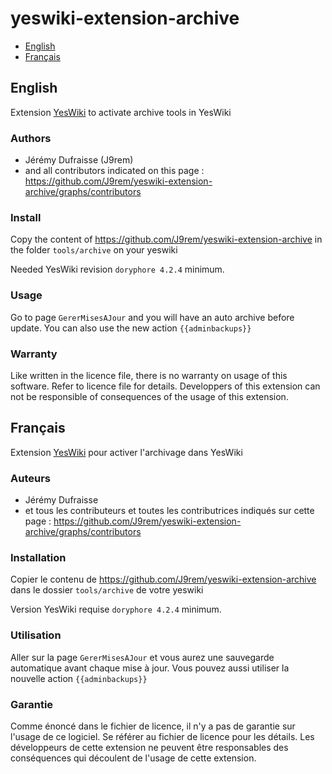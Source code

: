 # yeswiki-extension-archive

 - [English](#english)
 - [Français](#français)

## English

Extension [YesWiki](https://yeswiki.net/) to activate archive tools in YesWiki

### Authors

 - Jérémy Dufraisse (J9rem)
 - and all contributors indicated on this page : <https://github.com/J9rem/yeswiki-extension-archive/graphs/contributors>

### Install

Copy the content of https://github.com/J9rem/yeswiki-extension-archive in the folder `tools/archive` on your yeswiki

Needed YesWiki revision `doryphore 4.2.4` minimum.

### Usage

Go to page `GererMisesAJour` and you will have an auto archive before update. You can also use the new action `{{adminbackups}}`

### Warranty

Like written in the licence file, there is no warranty on usage of this software. Refer to licence file for details.
Developpers of this extension can not be responsible of consequences of the usage of this extension.

## Français

Extension [YesWiki](https://yeswiki.net/) pour activer l'archivage dans YesWiki

### Auteurs

 - Jérémy Dufraisse
 - et tous les contributeurs et toutes les contributrices indiqués sur cette page : <https://github.com/J9rem/yeswiki-extension-archive/graphs/contributors>

### Installation

Copier le contenu de https://github.com/J9rem/yeswiki-extension-archive dans le dossier `tools/archive` de votre yeswiki

Version YesWiki requise `doryphore 4.2.4` minimum.

### Utilisation

Aller sur la page `GererMisesAJour` et vous aurez une sauvegarde automatique avant chaque mise à jour. Vous pouvez aussi utiliser la nouvelle action `{{adminbackups}}`

### Garantie

Comme énoncé dans le fichier de licence, il n'y a pas de garantie sur l'usage de ce logiciel. Se référer au fichier de licence pour les détails.
Les développeurs de cette extension ne peuvent être responsables des conséquences qui découlent de l'usage de cette extension.